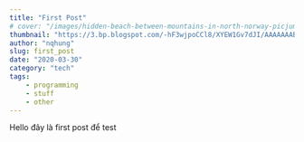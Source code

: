 ```yaml
---
title: "First Post"
# cover: "/images/hidden-beach-between-mountains-in-north-norway-picjumbo-com.jpg"
thumbnail: "https://3.bp.blogspot.com/-hF3wjpoCCl8/XYEW1Gv7dJI/AAAAAAABHQw/6EbIEEGnJVUYDS0TsGQ0R7Dk7G-q2vSxwCK4BGAYYCw/s640/IMG_20170623_205832_047.jpg"
author: "nqhung"
slug: first_post
date: "2020-03-30"
category: "tech"
tags:
    - programming
    - stuff
    - other
---
```

Hello đây là first post để test
